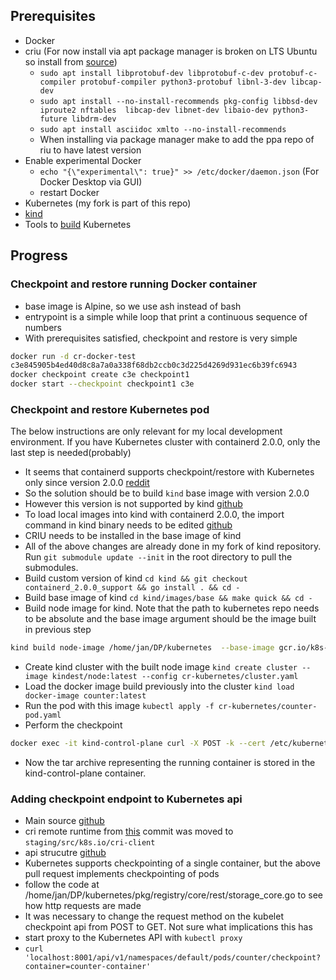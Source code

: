 ## Prerequisites

- Docker
- criu (For now install via apt package manager is broken on LTS Ubuntu so install from [source](https://criu.org/Installation))
  - `sudo apt install libprotobuf-dev libprotobuf-c-dev protobuf-c-compiler protobuf-compiler python3-protobuf libnl-3-dev libcap-dev`
  - `sudo apt install --no-install-recommends pkg-config libbsd-dev iproute2 nftables  libcap-dev libnet-dev libaio-dev python3-future libdrm-dev`
  - `sudo apt install asciidoc xmlto --no-install-recommends`
  - When installing via package manager make to add the ppa repo of riu to have latest version
- Enable experimental Docker
  - `echo "{\"experimental\": true}" >> /etc/docker/daemon.json` (For Docker Desktop via GUI)
  - restart Docker
- Kubernetes (my fork is part of this repo)
- [kind](https://kind.sigs.k8s.io/)
- Tools to [build](https://github.com/kubernetes/community/blob/master/contributors/devel/development.md#building-kubernetes-with-docker) Kubernetes

## Progress

### Checkpoint and restore running Docker container

- base image is Alpine, so we use ash instead of bash
- entrypoint is a simple while loop that print a  continuous sequence of numbers
- With prerequisites satisfied, checkpoint and restore is very simple

```bash
docker run -d cr-docker-test
c3e845905b4ed40d8c8a7a0a338f68db2ccb0c3d225d4269d931ec6b39fc6943
docker checkpoint create c3e checkpoint1
docker start --checkpoint checkpoint1 c3e
```

### Checkpoint and restore Kubernetes pod

The below instructions are only relevant for my local development environment. If you have Kubernetes cluster with containerd 2.0.0, only the last step is needed(probably)

- It seems that containerd supports checkpoint/restore with Kubernetes only since version 2.0.0 [reddit](https://www.reddit.com/r/kubernetes/comments/1em8bed/checkpointcontainer_not_implemented/?rdt=38992)
- So the solution should be to build `kind` base image with version 2.0.0
- However this version is not supported by kind [github](https://github.com/kubernetes-sigs/kind/issues/3768)
- To load local images into kind with containerd 2.0.0, the import command in kind binary needs to be edited [github](https://github.com/containerd/runwasi/issues/579)
- CRIU needs to be installed in the base image of kind
- All of the above changes are already done in my fork of kind repository. Run `git submodule update --init` in the root directory to pull the submodules.
- Build custom version of kind `cd kind && git checkout containerd_2.0.0_support && go install . && cd -`
- Build base image of kind `cd kind/images/base && make quick && cd -`
- Build node image for kind. Note that the path to  kubernetes repo needs to be absolute and the base image argument should be the image built in previous step

```bash
kind build node-image /home/jan/DP/kubernetes  --base-image gcr.io/k8s-staging-kind/base:v20241121-74acdf74-dirty
```

- Create kind cluster with the built node image `kind create cluster --image kindest/node:latest --config cr-kubernetes/cluster.yaml`
- Load the docker image build previously into the cluster `kind load docker-image counter:latest`
- Run the pod with this image `kubectl apply -f cr-kubernetes/counter-pod.yaml`
- Perform the checkpoint

```bash
docker exec -it kind-control-plane curl -X POST -k --cert /etc/kubernetes/pki/apiserver-kubelet-client.crt --key /etc/kubernetes/pki/apiserver-kubelet-client.key "https://localhost:10250/checkpoint/default/counter/counter-container"
```

- Now the tar archive representing the running container is stored in the kind-control-plane container.

### Adding checkpoint endpoint to Kubernetes api

- Main source [github](https://github.com/kubernetes/kubernetes/pull/97194)
- cri remote runtime from [this](https://github.com/kubernetes/kubernetes/pull/97194/commits/022347fb893cba09a7a92129bae0cb9c47d495b4) commit was moved to `staging/src/k8s.io/cri-client`
- api strucutre [github](https://github.com/kubernetes/kubernetes/tree/master/staging/src/k8s.io/api)
- Kubernetes supports checkpointing of a single container, but the above pull request implements checkpointing of pods
- follow the code at /home/jan/DP/kubernetes/pkg/registry/core/rest/storage_core.go to see how http requests are made
- It was necessary to change the request method on the kubelet checkpoint api from POST to GET. Not sure what implications this has
- start proxy to the Kubernetes API with `kubectl proxy`
- `curl 'localhost:8001/api/v1/namespaces/default/pods/counter/checkpoint?container=counter-container'`